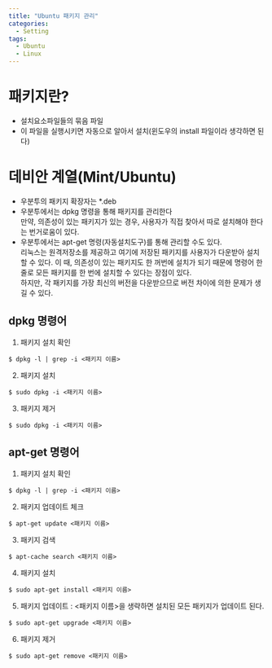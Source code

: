```yaml
---
title: "Ubuntu 패키지 관리"
categories:
  - Setting
tags:
  - Ubuntu
  - Linux
---
```



# 패키지란?
- 설치요소파일들의 묶음 파일
- 이 파일을 실행시키면 자동으로 알아서 설치(윈도우의 install 파일이라 생각하면 된다)

# 데비안 계열(Mint/Ubuntu)
- 우분투의 패키지 확장자는 *.deb 
- 우분투에서는 dpkg 명령을 통해 패키지를 관리한다  
만약, 의존성이 있는 패키지가 있는 경우, 사용자가 직접 찾아서 따로 설치해야 한다는 번거로움이 있다. 
- 우분투에서는 apt-get 명령(자동설치도구)를 통해 관리할 수도 있다.   
리눅스는 원격저장소를 제공하고 여기에 저장된 패키지를 사용자가 다운받아 설치할 수 있다. 이 때, 의존성이 있는 패키지도 한 꺼번에 설치가 되기 때문에 명령어 한 줄로 모든 패키지를 한 번에 설치할 수 있다는 장점이 있다.  
하지만, 각 패키지를 가장 최신의 버전을 다운받으므로 버전 차이에 의한 문제가 생길 수 있다. 

## dpkg 명령어
1. 패키지 설치 확인

```
$ dpkg -l | grep -i <패키지 이름>
```

2. 패키지 설치

```
$ sudo dpkg -i <패키지 이름>
```

3. 패키지 제거
```
$ sudo dpkg -i <패키지 이름>
```

## apt-get 명령어
1. 패키지 설치 확인

```
$ dpkg -l | grep -i <패키지 이름>
```

2. 패키지 업데이트 체크

```
$ apt-get update <패키지 이름>
```

3. 패키지 검색

```
$ apt-cache search <패키지 이름>
```

4. 패키지 설치

```
$ sudo apt-get install <패키지 이름>
```

5. 패키지 업데이트
:  <패키지 이름>을 생략하면 설치된 모든 패키지가 업데이트 된다.

```
$ sudo apt-get upgrade <패키지 이름>
```

6. 패키지 제거
```
$ sudo apt-get remove <패키지 이름>
```
